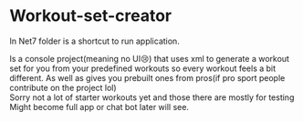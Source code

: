 # Workout-set-creator

In Net7 folder is a shortcut to run application.

Is a console project(meaning no UI😢) that uses xml to generate a workout set for you from your predefined workouts so every workout feels a bit different. As well as gives you prebuilt ones from pros(if pro sport people contribute on the project lol)<br>
Sorry not a lot of starter workouts yet and those there are mostly for testing<br>
Might become full app or chat bot later will see.
